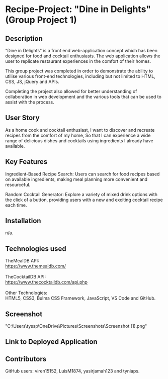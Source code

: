 # Recipe-Project: "Dine in Delights" (Group Project 1)

## Description
"Dine in Delights" is a front end web-application concept which has been designed for food and cocktail enthusiasts. The web application allows the user to replicate restaurant experiences in the comfort of their homes.

This group project was completed in order to demonstrate the ability to utilise various front-end technologies, including but not limited to HTML, CSS, JS, jQuery and APIs.

Completing the project also allowed for better understanding of collaboration in web development and the various tools that can be used to assist with the process.

## User Story
As a home cook and cocktail enthusiast,
I want to discover and recreate recipes from the comfort of my home,
So that I can experience a wide range of delicious dishes and cocktails using ingredients I already have available.

## Key Features
Ingredient-Based Recipe Search: Users can search for food recipes based on available ingredients, making meal planning more convenient and resourceful.

Random Cocktail Generator: Explore a variety of mixed drink options with the click of a button, providing users with a new and exciting cocktail recipe each time.

## Installation
n/a.

## Technologies used

TheMealDB API:<br />
https://www.themealdb.com/<br />
<br />
TheCocktailDB API:<br />
https://www.thecocktaildb.com/api.php<br />
<br />
Other Technologies:<br />
HTML5, CSS3, Bulma CSS Framework, JavaScript, VS Code and GitHub.


## Screenshot

"C:\Users\tyssp\OneDrive\Pictures\Screenshots\Screenshot (1).png"


## Link to Deployed Application


## Contributors
GitHub users: viren15152, LuisM1874, yasirjamah123 and tyniaps.





